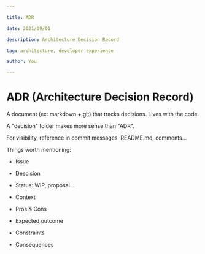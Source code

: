 ```yaml
---

title: ADR

date: 2021/09/01

description: Architecture Decision Record

tag: architecture, developer experience

author: You

---
```


  

# ADR (Architecture Decision Record)

  

A document (ex: markdown + git) that tracks decisions. Lives with the code.

A "decision" folder makes more sense than "ADR".

  

For visibility, reference in commit messages, README.md, comments...

  

Things worth mentioning:

  

- Issue

- Descision

- Status: WIP, proposal...

- Context

- Pros & Cons

- Expected outcome

- Constraints

- Consequences